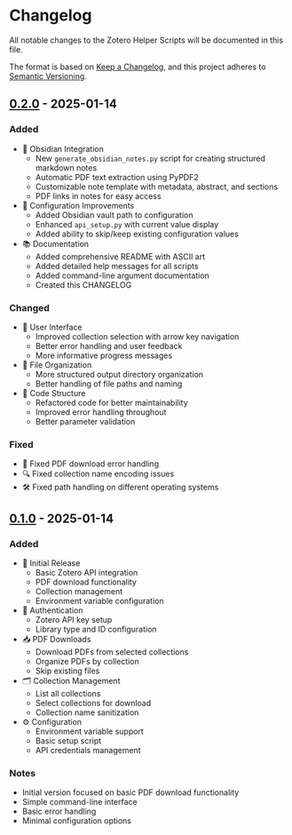 # Changelog

All notable changes to the Zotero Helper Scripts will be documented in this file.

The format is based on [Keep a Changelog](https://keepachangelog.com/en/1.0.0/),
and this project adheres to [Semantic Versioning](https://semver.org/spec/v2.0.0.html).

## [0.2.0] - 2025-01-14

### Added
- 🎯 Obsidian Integration
  - New `generate_obsidian_notes.py` script for creating structured markdown notes
  - Automatic PDF text extraction using PyPDF2
  - Customizable note template with metadata, abstract, and sections
  - PDF links in notes for easy access
- 🔧 Configuration Improvements
  - Added Obsidian vault path to configuration
  - Enhanced `api_setup.py` with current value display
  - Added ability to skip/keep existing configuration values
- 📚 Documentation
  - Added comprehensive README with ASCII art
  - Added detailed help messages for all scripts
  - Added command-line argument documentation
  - Created this CHANGELOG

### Changed
- 🚀 User Interface
  - Improved collection selection with arrow key navigation
  - Better error handling and user feedback
  - More informative progress messages
- 📂 File Organization
  - More structured output directory organization
  - Better handling of file paths and naming
- 🔄 Code Structure
  - Refactored code for better maintainability
  - Improved error handling throughout
  - Better parameter validation

### Fixed
- 🐛 Fixed PDF download error handling
- 🔍 Fixed collection name encoding issues
- 🛠️ Fixed path handling on different operating systems

## [0.1.0] - 2025-01-14

### Added
- 🎉 Initial Release
  - Basic Zotero API integration
  - PDF download functionality
  - Collection management
  - Environment variable configuration
- 🔑 Authentication
  - Zotero API key setup
  - Library type and ID configuration
- 📥 PDF Downloads
  - Download PDFs from selected collections
  - Organize PDFs by collection
  - Skip existing files
- 🗂️ Collection Management
  - List all collections
  - Select collections for download
  - Collection name sanitization
- ⚙️ Configuration
  - Environment variable support
  - Basic setup script
  - API credentials management

### Notes
- Initial version focused on basic PDF download functionality
- Simple command-line interface
- Basic error handling
- Minimal configuration options

[0.2.0]: https://github.com/yourusername/zotero-scripts/compare/v0.1.0...v0.2.0
[0.1.0]: https://github.com/yourusername/zotero-scripts/releases/tag/v0.1.0
